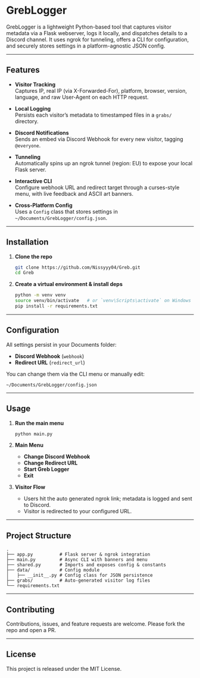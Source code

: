 
# GrebLogger

GrebLogger is a lightweight Python-based tool that captures visitor metadata via a Flask webserver, logs it locally, and dispatches details to a Discord channel. It uses ngrok for tunneling, offers a CLI for configuration, and securely stores settings in a platform-agnostic JSON config.

---

## Features

- **Visitor Tracking**  
  Captures IP, real IP (via X-Forwarded-For), platform, browser, version, language, and raw User-Agent on each HTTP request.

- **Local Logging**  
  Persists each visitor’s metadata to timestamped files in a `grabs/` directory.

- **Discord Notifications**  
  Sends an embed via Discord Webhook for every new visitor, tagging `@everyone`.

- **Tunneling**  
  Automatically spins up an ngrok tunnel (region: EU) to expose your local Flask server.

- **Interactive CLI**  
  Configure webhook URL and redirect target through a curses-style menu, with live feedback and ASCII art banners.

- **Cross-Platform Config**  
  Uses a `Config` class that stores settings in `~/Documents/GrebLogger/config.json`.

---

## Installation

1. **Clone the repo**  
   ```bash
   git clone https://github.com/Nissyyy04/Greb.git
   cd Greb
   ```

2. **Create a virtual environment & install deps**

   ```bash
   python -m venv venv
   source venv/bin/activate   # or `venv\Scripts\activate` on Windows
   pip install -r requirements.txt
   ```

---

## Configuration

All settings persist in your Documents folder:

* **Discord Webhook** (`webhook`)
* **Redirect URL** (`redirect_url`)

You can change them via the CLI menu or manually edit:

```
~/Documents/GrebLogger/config.json
```

---

## Usage

1. **Run the main menu**

   ```bash
   python main.py
   ```

2. **Main Menu**

   * **Change Discord Webhook**
   * **Change Redirect URL**
   * **Start Greb Logger**
   * **Exit**

3. **Visitor Flow**

   * Users hit the auto generated ngrok link; metadata is logged and sent to Discord.
   * Visitor is redirected to your configured URL.

---

## Project Structure

```
.
├── app.py          # Flask server & ngrok integration
├── main.py         # Async CLI with banners and menu
├── shared.py       # Imports and exposes config & constants
├── data/           # Config module
│   ├── __init__.py # Config class for JSON persistence
├── grabs/          # Auto-generated visitor log files
└── requirements.txt
```

---

## Contributing

Contributions, issues, and feature requests are welcome. Please fork the repo and open a PR.

---

## License

This project is released under the MIT License.
